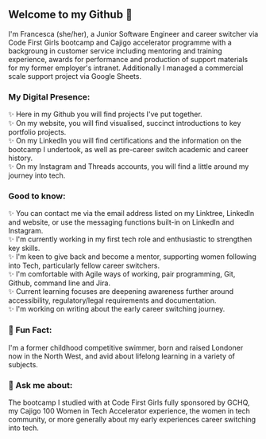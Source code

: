 ## Welcome to my Github 👋
I'm Francesca (she/her), a Junior Software Engineer and career switcher via Code First Girls bootcamp and Cajigo accelerator programme with a backgroung in customer service including mentoring and training experience, awards for performance and production of support materials for my former employer's intranet. Additionally I managed a commercial scale support project via Google Sheets. <br />
### My Digital Presence:
✨ Here in my Github you will find projects I've put together. <br />
✨ On my website, you will find visualised, succinct introductions to key portfolio projects. <br />
✨ On my LinkedIn you will find certifications and the information on the bootcamp I undertook, as well as pre-career switch academic and career history. <br />
✨ On my Instagram and Threads accounts, you will find a little around my journey into tech. <br />
### Good to know:
✨ You can contact me via the email address listed on my Linktree, LinkedIn and website, or use the messaging functions built-in on LinkedIn and Instagram. <br />
✨ I'm currently working in my first tech role and enthusiastic to strengthen key skills. <br />
✨ I'm keen to give back and become a mentor, supporting women following into Tech, particularly fellow career switchers. <br />
✨ I'm comfortable with Agile ways of working, pair programming, Git, Github, command line and Jira. <br />
✨ Current learning focuses are deepening awareness further around accessibility, regulatory/legal requirements and documentation. <br />
✨ I'm working on writing about the early career switching journey. <br />
### 🌱 Fun Fact:
I'm a former childhood competitive swimmer, born and raised Londoner now in the North West, and avid about lifelong learning in a variety of subjects. <br />
### 💬 Ask me about:
The bootcamp I studied with at Code First Girls fully sponsored by GCHQ, my Cajigo 100 Women in Tech Accelerator experience, the women in tech community, or more generally about my early experiences career switching into tech. <br />
<br />
<!--
**francescatynan/francescatynan** is a ✨ _special_ ✨ repository because its `README.md` (this file) appears on your GitHub profile.

